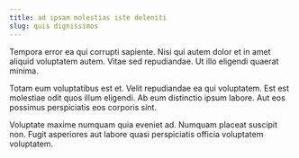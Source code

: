 ```yaml
---
title: ad ipsam molestias iste deleniti
slug: quis dignissimos
---
```


Tempora error ea qui corrupti sapiente. Nisi qui autem dolor et in amet aliquid voluptatem autem. Vitae sed repudiandae. Ut illo eligendi quaerat minima.

Totam eum voluptatibus est et. Velit repudiandae ea qui voluptatem. Est est molestiae odit quos illum eligendi. Ab eum distinctio ipsum labore. Aut eos possimus perspiciatis eos corporis sint.

Voluptate maxime numquam quia eveniet ad. Numquam placeat suscipit non. Fugit asperiores aut labore quasi perspiciatis officia voluptatem voluptatem.

